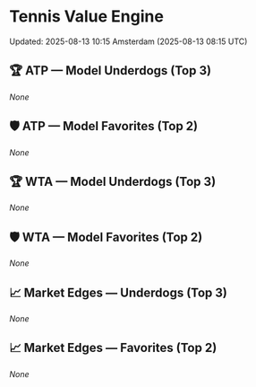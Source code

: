 # Tennis Value Engine

Updated: 2025-08-13 10:15 Amsterdam (2025-08-13 08:15 UTC)

## 🏆 ATP — Model Underdogs (Top 3)
_None_

## 🛡 ATP — Model Favorites (Top 2)
_None_

## 🏆 WTA — Model Underdogs (Top 3)
_None_

## 🛡 WTA — Model Favorites (Top 2)
_None_

## 📈 Market Edges — Underdogs (Top 3)
_None_

## 📈 Market Edges — Favorites (Top 2)
_None_
